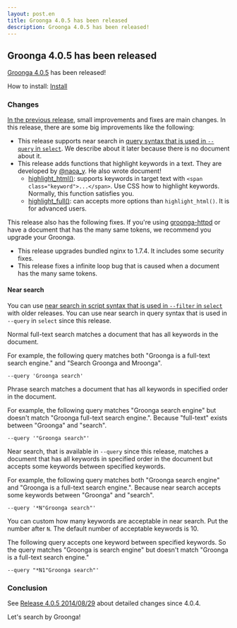 ```yaml
---
layout: post.en
title: Groonga 4.0.5 has been released
description: Groonga 4.0.5 has been released!
---
```


## Groonga 4.0.5 has been released

[Groonga 4.0.5](/docs/news.html#release-4-0-5) has been released!

How to install: [Install](/docs/install.html)

### Changes

[In the previous release](/en/blog/2014/07/29/release.html), small improvements and fixes are main changes. In this release, there are some big improvements like the following:

  * This release supports near search in [query syntax that is used in `--query` in `select`](/docs/reference/grn_expr/query_syntax.html). We describe about it later because there is no document about it.
  * This release adds functions that highlight keywords in a text. They are developed by [@naoa_y](https://twitter.com/naoa_y). He also wrote document!
    * [highlight_html()](/docs/reference/functions/highlight_html.html): supports keywords in target text with `<span class="keyword">...</span>`. Use CSS how to highlight keywords. Normally, this function satisfies you.
    * [highlight_full()](/docs/reference/functions/highlight_full.html): can accepts more options than `highlight_html()`. It is for advanced users.

This release also has the following fixes. If you're using [groonga-httpd](/docs/reference/executables/groonga-httpd.html) or have a document that has the many same tokens, we recommend you upgrade your Groonga.

  * This release upgrades bundled nginx to 1.7.4. It includes some security fixes.
  * This release fixes a infinite loop bug that is caused when a document has the many same tokens.

#### Near search

You can use [near search in script syntax that is used in `--filter` in `select`](/docs/reference/grn_expr/script_syntax.html#near-search-operator) with older releases. You can use near search in query syntax that is used in `--query` in `select` since this release.

Normal full-text search matches a document that has all keywords in the document.

For example, the following query matches both "Groonga is a full-text search engine." and "Search Groonga and Mroonga".

    --query 'Groonga search'

Phrase search matches a document that has all keywords in specified order in the document.

For example, the following query matches "Groonga search engine" but doesn't match "Groonga full-text search engine.". Because "full-text" exists between "Groonga" and "search".

    --query '"Groonga search"'

Near search, that is available in `--query` since this release, matches a document that has all keywords in specified order in the document but accepts some keywords between specified keywords.

For example, the following query matches both "Groonga search engine" and "Groonga is a full-text search engine.". Because near search accepts some keywords between "Groonga" and "search".

    --query '*N"Groonga search"'

You can custom how many keywords are acceptable in near search. Put the number after `N`. The default number of acceptable keywords is 10.

The following query accepts one keyword between specified keywords. So the query matches "Groonga is search engine" but doesn't match "Groonga is a full-text search engine."

    --query "*N1"Groonga search"'

### Conclusion

See [Release 4.0.5 2014/08/29](/docs/news.html#release-4-0-5) about detailed changes since 4.0.4.

Let's search by Groonga!

